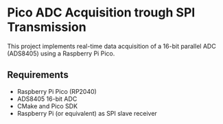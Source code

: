 # Pico ADC Acquisition trough SPI Transmission

This project implements real-time data acquisition of a 16-bit parallel ADC (ADS8405) using a Raspberry Pi Pico.  

## Requirements

- Raspberry Pi Pico (RP2040)
- ADS8405 16-bit ADC
- CMake and Pico SDK
- Raspberry Pi (or equivalent) as SPI slave receiver
